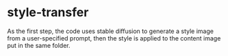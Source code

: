 # style-transfer
As the first step, the code uses stable diffusion to generate a style image from a user-specified prompt, then the style is applied to the content image put in the same folder. 
